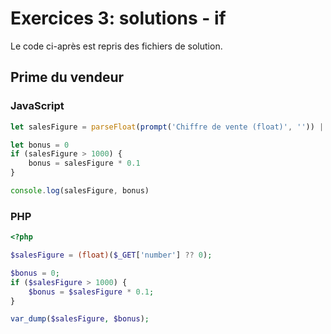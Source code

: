 # Exercices 3: solutions - if

Le code ci-après est repris des fichiers de solution.

## Prime du vendeur

### JavaScript

```javascript
let salesFigure = parseFloat(prompt('Chiffre de vente (float)', '')) || 0

let bonus = 0
if (salesFigure > 1000) {
    bonus = salesFigure * 0.1
}

console.log(salesFigure, bonus)
```

### PHP

```php
<?php

$salesFigure = (float)($_GET['number'] ?? 0);

$bonus = 0;
if ($salesFigure > 1000) {
    $bonus = $salesFigure * 0.1;
}

var_dump($salesFigure, $bonus);
```
